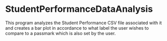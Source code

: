 # StudentPerformanceDataAnalysis
This program analyzes the Student Performance CSV file associated with it and creates a bar plot in accordance to what label the user wishes to compare to a passmark which is also set by the user.

